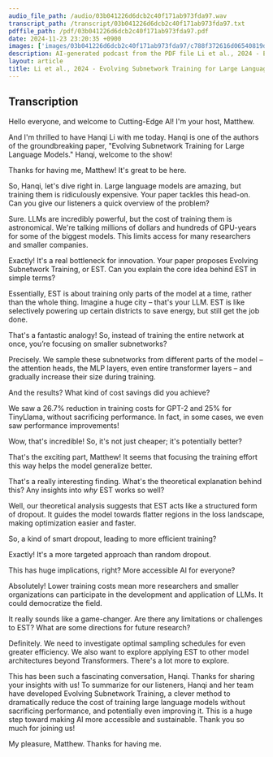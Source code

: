 ```yaml
---
audio_file_path: /audio/03b041226d6dcb2c40f171ab973fda97.wav
transcript_path: /transcript/03b041226d6dcb2c40f171ab973fda97.txt
pdffile_path: /pdf/03b041226d6dcb2c40f171ab973fda97.pdf
date: 2024-11-23 23:20:35 +0900
images: ['images/03b041226d6dcb2c40f171ab973fda97/c788f372616d06540819d2dfc4b761a41e1959b0429af5c24c6b2d27ebc28b1c.jpg', 'images/03b041226d6dcb2c40f171ab973fda97/289351ae32533e90a6bad24bab7516ffd70aa4547d5aef248820012e9e902cc0.jpg', 'images/03b041226d6dcb2c40f171ab973fda97/15c2af1eaee57dbbfed828d9e4ba446e7cb2fd74d933acdd0f1c438e03d9e3cc.jpg', 'images/03b041226d6dcb2c40f171ab973fda97/cd2162cbbb2237324a3f59d72a99c9f1c12dcf7c36f2cfe9b0c943fcace6e508.jpg', 'images/03b041226d6dcb2c40f171ab973fda97/b6966c550dbd323cbf6649b13fb3e4d1ddd816e4dbbee22dced1450316722f3e.jpg', 'images/03b041226d6dcb2c40f171ab973fda97/d289262cd5477009de7c4144c8389216680289579265cd28edff36b1e8f4e9a2.jpg', 'images/03b041226d6dcb2c40f171ab973fda97/d84fc89fe685d7a42dceb87e8c556129ffbede4a675d921a8db04c57be319389.jpg', 'images/03b041226d6dcb2c40f171ab973fda97/c57cb18b81d1ee138ba3a8e17d9b97f457518fb31c21bfb9b347726a1385d545.jpg', 'images/03b041226d6dcb2c40f171ab973fda97/0b81344cc1f66ec0b49fc858f659742facf9a140ded2fc4b59d99a82bb38170e.jpg', 'images/03b041226d6dcb2c40f171ab973fda97/6305aae3071bace3d1d34a4af125c3a59436639aa1afb9f6d2b2101f8569c07d.jpg', 'images/03b041226d6dcb2c40f171ab973fda97/8015d4d6614bd8ebab827b1693394eaf07d5f4459c897a7d0f4a9be6636aaf02.jpg', 'images/03b041226d6dcb2c40f171ab973fda97/d069f9f83a2cfbe5a43c9b7d3adb69828bdc343551274f0771fa06a70ac1198d.jpg', 'images/03b041226d6dcb2c40f171ab973fda97/a1ec2879f5e772e9966e536bcb19456f1dcdc5807aba888532d1d6bda2f249e2.jpg', 'images/03b041226d6dcb2c40f171ab973fda97/a94e5af4b3a9a3b8d5ca80daab76c861ddf883ba25e6bf73dbff63e1d371d6b3.jpg', 'images/03b041226d6dcb2c40f171ab973fda97/9453b5ec880e84692892b4d662d71851debc6604cfa3cb48cd67e9d750c5a30c.jpg', 'images/03b041226d6dcb2c40f171ab973fda97/dede2c74bad291f01783688d941d8ede05f8d8007959f96dea885fb3018037bb.jpg']
description: AI-generated podcast from the PDF file Li et al., 2024 - Evolving Subnetwork Training for Large Language Models_EN / 03b041226d6dcb2c40f171ab973fda97
layout: article
title: Li et al., 2024 - Evolving Subnetwork Training for Large Language Models_EN
---
```


## Transcription
Hello everyone, and welcome to Cutting-Edge AI! I'm your host, Matthew.

And I'm thrilled to have Hanqi Li with me today. Hanqi is one of the authors of the groundbreaking paper, "Evolving Subnetwork Training for Large Language Models."  Hanqi, welcome to the show!

Thanks for having me, Matthew! It's great to be here.

So, Hanqi, let's dive right in.  Large language models are amazing, but training them is ridiculously expensive.  Your paper tackles this head-on. Can you give our listeners a quick overview of the problem?

Sure.  LLMs are incredibly powerful, but the cost of training them is astronomical. We're talking millions of dollars and hundreds of GPU-years for some of the biggest models. This limits access for many researchers and smaller companies.

Exactly!  It's a real bottleneck for innovation. Your paper proposes Evolving Subnetwork Training, or EST.  Can you explain the core idea behind EST in simple terms?

Essentially, EST is about training only parts of the model at a time, rather than the whole thing.  Imagine a huge city – that's your LLM. EST is like selectively powering up certain districts to save energy, but still get the job done.

That's a fantastic analogy! So, instead of training the entire network at once, you’re focusing on smaller subnetworks?

Precisely. We sample these subnetworks from different parts of the model – the attention heads, the MLP layers, even entire transformer layers – and gradually increase their size during training.

And the results?  What kind of cost savings did you achieve?

We saw a 26.7% reduction in training costs for GPT-2 and 25% for TinyLlama, without sacrificing performance.  In fact, in some cases, we even saw performance improvements!

Wow, that's incredible!  So, it's not just cheaper; it's potentially better?

That's the exciting part, Matthew!  It seems that focusing the training effort this way helps the model generalize better.

That's a really interesting finding.  What's the theoretical explanation behind this?  Any insights into *why* EST works so well?

Well, our theoretical analysis suggests that EST acts like a structured form of dropout.  It guides the model towards flatter regions in the loss landscape, making optimization easier and faster.

So, a kind of smart dropout, leading to more efficient training?

Exactly!  It's a more targeted approach than random dropout.

This has huge implications, right? More accessible AI for everyone?

Absolutely!  Lower training costs mean more researchers and smaller organizations can participate in the development and application of LLMs.  It could democratize the field.

It really sounds like a game-changer.  Are there any limitations or challenges to EST?  What are some directions for future research?

Definitely. We need to investigate optimal sampling schedules for even greater efficiency.  We also want to explore applying EST to other model architectures beyond Transformers.  There's a lot more to explore.

This has been such a fascinating conversation, Hanqi. Thanks for sharing your insights with us!  To summarize for our listeners, Hanqi and her team have developed Evolving Subnetwork Training, a clever method to dramatically reduce the cost of training large language models without sacrificing performance, and potentially even improving it.  This is a huge step toward making AI more accessible and sustainable. Thank you so much for joining us!

My pleasure, Matthew.  Thanks for having me.





